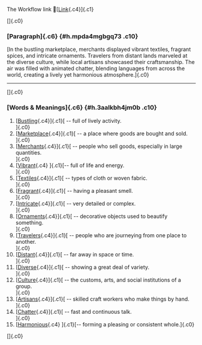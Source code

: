The Workflow link
👏[[Link](https://www.google.com/url?q=http://www.google.com&sa=D&source=editors&ust=1760899196182687&usg=AOvVaw1pD9IdpTkleiP9Ta13Mom-){.c4}]{.c1}

[]{.c0}

### [Paragraph]{.c6} {#h.mpda4mgbgq73 .c10}

[In the bustling marketplace, merchants displayed vibrant textiles,
fragrant spices, and intricate ornaments. Travelers from distant lands
marveled at the diverse culture, while local artisans showcased their
craftsmanship. The air was filled with animated chatter, blending
languages from across the world, creating a lively yet harmonious
atmosphere.]{.c0}

------------------------------------------------------------------------

[]{.c0}

### [Words & Meanings]{.c6} {#h.3aalkbh4jm0b .c10}

1.  [[Bustling](https://www.google.com/url?q=http://www.google.com&sa=D&source=editors&ust=1760899196183487&usg=AOvVaw2GiD5ndrKZc71KmGLblqFQ){.c4}]{.c1}[ --
    full of lively activity.\
    ]{.c0}
2.  [[Marketplace](https://www.google.com/url?q=http://www.google.com&sa=D&source=editors&ust=1760899196183686&usg=AOvVaw0jmjY-GAySJdayQDIva6mx){.c4}]{.c1}[ --
    a place where goods are bought and sold.\
    ]{.c0}
3.  [[Merchants](https://www.google.com/url?q=http://www.google.com&sa=D&source=editors&ust=1760899196183827&usg=AOvVaw1CqLvq3coWqAxx78KyjKbk){.c4}]{.c1}[ --
    people who sell goods, especially in large quantities.\
    ]{.c0}
4.  [[Vibrant](https://www.google.com/url?q=http://www.google.com&sa=D&source=editors&ust=1760899196183983&usg=AOvVaw0PIVI3Fz--U-cVVyaXp4CN){.c4}
    ]{.c1}[-- full of life and energy.\
    ]{.c0}
5.  [[Textiles](https://www.google.com/url?q=http://www.google.com&sa=D&source=editors&ust=1760899196184097&usg=AOvVaw15F5-p5UmyVeb9PZ7XrHwJ){.c4}]{.c1}[ --
    types of cloth or woven fabric.\
    ]{.c0}
6.  [[Fragrant](https://www.google.com/url?q=http://www.google.com&sa=D&source=editors&ust=1760899196184221&usg=AOvVaw2Si3ONYyqIPzAtkwy6U6V9){.c4}]{.c1}[ --
    having a pleasant smell.\
    ]{.c0}
7.  [[Intricate](https://www.google.com/url?q=http://www.google.com&sa=D&source=editors&ust=1760899196184330&usg=AOvVaw3C_1gEbf-lWjr6_SH1HCrc){.c4}]{.c1}[ --
    very detailed or complex.\
    ]{.c0}
8.  [[Ornaments](https://www.google.com/url?q=http://www.google.com&sa=D&source=editors&ust=1760899196184445&usg=AOvVaw12BIJnZAuVLaFt_4C_iZjd){.c4}]{.c1}[ --
    decorative objects used to beautify something.\
    ]{.c0}
9.  [[Travelers](https://www.google.com/url?q=http://www.google.com&sa=D&source=editors&ust=1760899196184572&usg=AOvVaw1dDBoMAVx7t71lKY_v5nUX){.c4}]{.c1}[ --
    people who are journeying from one place to another.\
    ]{.c0}
10. [[Distant](https://www.google.com/url?q=http://www.google.com&sa=D&source=editors&ust=1760899196184712&usg=AOvVaw3_KoChfvlkS0Z7vJr7lYZ7){.c4}]{.c1}[ --
    far away in space or time.\
    ]{.c0}
11. [[Diverse](https://www.google.com/url?q=http://www.google.com&sa=D&source=editors&ust=1760899196184866&usg=AOvVaw2dH5kIXUp50FnNOyKisjMO){.c4}]{.c1}[ --
    showing a great deal of variety.\
    ]{.c0}
12. [[Culture](https://www.google.com/url?q=http://www.google.com&sa=D&source=editors&ust=1760899196185002&usg=AOvVaw2eHlpJl63EQY7grM3D4eiD){.c4}]{.c1}[ --
    the customs, arts, and social institutions of a group.\
    ]{.c0}
13. [[Artisans](https://www.google.com/url?q=http://www.google.com&sa=D&source=editors&ust=1760899196185206&usg=AOvVaw0yVNJ9B9Vpl_qDuQJdNLA7){.c4}]{.c1}[ --
    skilled craft workers who make things by hand.\
    ]{.c0}
14. [[Chatter](https://www.google.com/url?q=http://www.google.com&sa=D&source=editors&ust=1760899196185343&usg=AOvVaw1uYxmqX3nIqa-lfRg9QKtO){.c4}]{.c1}[ --
    fast and continuous talk.\
    ]{.c0}
15. [[Harmonious](https://www.google.com/url?q=http://www.google.com&sa=D&source=editors&ust=1760899196185488&usg=AOvVaw0BIA4BcmBWcXXDJ8ZkEMc-){.c4}
    ]{.c1}[-- forming a pleasing or consistent whole.]{.c0}

[]{.c0}
